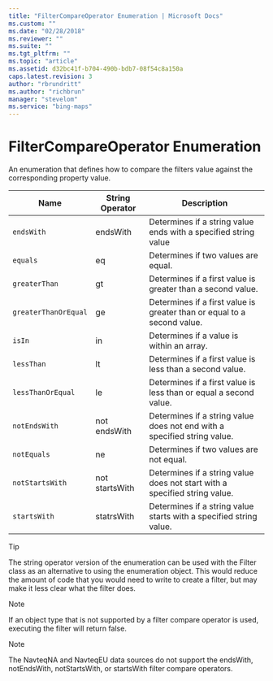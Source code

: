 ```yaml
---
title: "FilterCompareOperator Enumeration | Microsoft Docs"
ms.custom: ""
ms.date: "02/28/2018"
ms.reviewer: ""
ms.suite: ""
ms.tgt_pltfrm: ""
ms.topic: "article"
ms.assetid: d32bc41f-b704-490b-bdb7-08f54c8a150a
caps.latest.revision: 3
author: "rbrundritt"
ms.author: "richbrun"
manager: "stevelom"
ms.service: "bing-maps"
---
```


# FilterCompareOperator Enumeration

An enumeration that defines how to compare the filters value against the corresponding property value.  

Name                    | String Operator      | Description
----------------------- | -------------------- | ----------------------------------------
`endsWith`              | endsWith             | Determines if a string value ends with a specified string value
`equals`                | eq                   | Determines if two values are equal.
`greaterThan`           | gt                   | Determines if a first value is greater than a second value. 
`greaterThanOrEqual`    | ge                   | Determines if a first value is greater than or equal to a second value.
`isIn`                  | in                   | Determines if a value is within an array.
`lessThan`              | lt                   | Determines if a first value is less than a second value.
`lessThanOrEqual`       | le                   | Determines if a first value is less than or equal a second value.
`notEndsWith`           | not endsWith         | Determines if a string value does not end with a specified string value.
`notEquals`             | ne                   | Determines if two values are not equal.
`notStartsWith`         | not startsWith       | Determines if a string value does not start with a specified string value.
`startsWith`            | statrsWith           | Determines if a string value starts with a specified string value.

> [!TIP]
> The string operator version of the enumeration can be used with the Filter class as an alternative to using the enumeration object. This would reduce the amount of code that you would need to write to create a filter, but may make it less clear what the filter does.
 
> [!NOTE]
> If an object type that is not supported by a filter compare operator is used, executing the filter will return false.

> [!NOTE]
> The NavteqNA and NavteqEU data sources do not support the endsWith, notEndsWith, notStartsWith, or startsWith filter compare operators.
